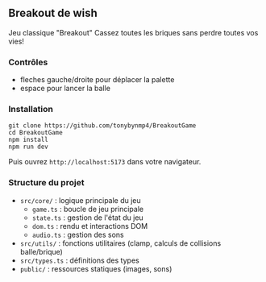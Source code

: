 ## Breakout de wish
Jeu classique "Breakout"
Cassez toutes les briques sans perdre toutes vos vies!

### Contrôles
- fleches gauche/droite pour déplacer la palette
- espace pour lancer la balle


### Installation

```
git clone https://github.com/tonybynmp4/BreakoutGame
cd BreakoutGame
npm install
npm run dev
```
Puis ouvrez `http://localhost:5173` dans votre navigateur.

### Structure du projet
- `src/core/` : logique principale du jeu
	- `game.ts` : boucle de jeu principale
	- `state.ts` : gestion de l'état du jeu
	- `dom.ts` : rendu et interactions DOM
	- `audio.ts` : gestion des sons
- `src/utils/` : fonctions utilitaires (clamp, calculs de collisions balle/brique)
- `src/types.ts` : définitions des types
- `public/` : ressources statiques (images, sons)